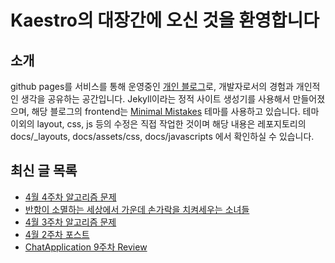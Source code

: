# Kaestro의 대장간에 오신 것을 환영합니다

## 소개

github pages를 서비스를 통해 운영중인 [개인 블로그](https://kaestro.github.io)로, 개발자로서의 경험과 개인적인 생각을 공유하는 공간입니다. Jekyll이라는 정적 사이트 생성기를 사용해서 만들어졌으며, 해당 블로그의 frontend는 [Minimal Mistakes](https://mmistakes.github.io/minimal-mistakes/) 테마를 사용하고 있습니다. 테마 이외의 layout, css, js 등의 수정은 직접 작업한 것이며 해당 내용은 레포지토리의 docs/_layouts, docs/assets/css, docs/javascripts 에서 확인하실 수 있습니다.

## 최신 글 목록
<!-- BLOG-POST-LIST:START -->
- [4월 4주차 알고리즘 문제](https://kaestro.github.io/codereviews/2024/04/21/4%EC%9B%94-4%EC%A3%BC%EC%B0%A8-%EC%95%8C%EA%B3%A0%EB%A6%AC%EC%A6%98-%EB%AC%B8%EC%A0%9C.html)
- [반항이 소멸하는 세상에서 가운데 손가락을 치켜세우는 소녀들](https://kaestro.github.io/etc/2024/04/20/%EA%B1%B8%EC%A6%88-%EB%B0%B4%EB%93%9C-%ED%81%AC%EB%9D%BC%EC%9D%B4.html)
- [4월 3주차 알고리즘 문제](https://kaestro.github.io/codereviews/2024/04/15/4%EC%9B%94-3%EC%A3%BC%EC%B0%A8-%EC%95%8C%EA%B3%A0%EB%A6%AC%EC%A6%98-%EB%AC%B8%EC%A0%9C.html)
- [4월 2주차 포스트](https://kaestro.github.io/weeklyposts/2024/04/15/Post-reviews.html)
- [ChatApplication 9주차 Review](https://kaestro.github.io/%EA%B0%9C%EB%B0%9C%EC%9D%BC%EC%A7%80/2024/04/15/Chat-Application-9%EC%A3%BC%EC%B0%A8-review.html)
<!-- BLOG-POST-LIST:END -->